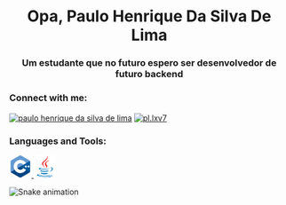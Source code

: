 <h1 align="center">Opa, Paulo Henrique Da Silva De Lima</h1>
<h3 align="center">Um estudante que no futuro espero ser desenvolvedor de futuro backend</h3>

<h3 align="left">Connect with me:</h3>
<p align="left">
<a href="https://dev.to/paulo henrique da silva de lima" target="blank"><img align="center" src="https://raw.githubusercontent.com/rahuldkjain/github-profile-readme-generator/master/src/images/icons/Social/devto.svg" alt="paulo henrique da silva de lima" height="30" width="40" /></a>
<a href="https://instagram.com/pl.lxv7" target="blank"><img align="center" src="https://raw.githubusercontent.com/rahuldkjain/github-profile-readme-generator/master/src/images/icons/Social/instagram.svg" alt="pl.lxv7" height="30" width="40" /></a>
</p>

<h3 align="left">Languages and Tools:</h3>
<p align="left"> <a href="https://www.w3schools.com/cpp/" target="_blank" rel="noreferrer"> <img src="https://raw.githubusercontent.com/devicons/devicon/master/icons/cplusplus/cplusplus-original.svg" alt="cplusplus" width="40" height="40"/> </a> <a href="https://www.java.com" target="_blank" rel="noreferrer"> <img src="https://raw.githubusercontent.com/devicons/devicon/master/icons/java/java-original.svg" alt="java" width="40" height="40"/> </a> </p>

![Snake animation](https://github.com/PauloHenrique578/PauloHenrique578/blob/output/github-contribution-grid-snake.svg)

